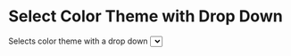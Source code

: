 # Select Color Theme with Drop Down

Selects color theme with a drop down <select>, also sets inital theme based on user default, with minimal JS (19 lines)